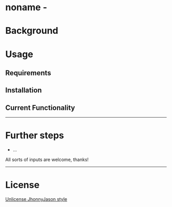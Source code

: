 # noname - 

# Background

# Usage
Requirements
------------

Installation
------------

Current Functionality
---------------------


---

# Further steps

- ...


All sorts of inputs are welcome, thanks!

---

# License
[Unlicense JhonnyJason style](https://hackmd.io/nCpLO3gxRlSmKVG3Zxy2hA?view)
